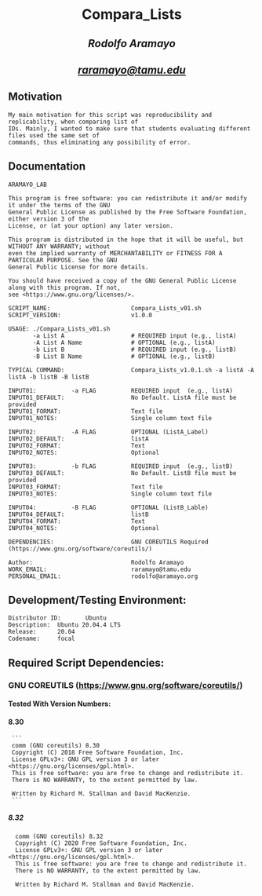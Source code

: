 # **<p align="center">Compara_Lists</p>**
## _<p align="center">**Rodolfo Aramayo**</p>_
## _<p align="center">**raramayo@tamu.edu**</p>_

## Motivation

```
My main motivation for this script was reproducibility and replicability, when comparing list of
IDs. Mainly, I wanted to make sure that students evaluating different files used the same set of
commands, thus eliminating any possibility of error.
```

## Documentation

```
ARAMAYO_LAB

This program is free software: you can redistribute it and/or modify it under the terms of the GNU
General Public License as published by the Free Software Foundation, either version 3 of the
License, or (at your option) any later version.

This program is distributed in the hope that it will be useful, but WITHOUT ANY WARRANTY; without
even the implied warranty of MERCHANTABILITY or FITNESS FOR A PARTICULAR PURPOSE. See the GNU
General Public License for more details.

You should have received a copy of the GNU General Public License along with this program. If not,
see <https://www.gnu.org/licenses/>.

SCRIPT_NAME:                       Compara_Lists_v01.sh
SCRIPT_VERSION:                    v1.0.0

USAGE: ./Compara_Lists_v01.sh
       -a List A                   # REQUIRED input (e.g., listA)
       -A List A Name              # OPTIONAL (e.g., listA)
       -b List B                   # REQUIRED input (e.g., listB)
       -B List B Name              # OPTIONAL (e.g., listB)

TYPICAL COMMAND:                   Compara_Lists_v1.0.1.sh -a listA -A listA -b listB -B listB

INPUT01:          -a FLAG          REQUIRED input  (e.g., listA)
INPUT01_DEFAULT:                   No Default. ListA file must be provided
INPUT01_FORMAT:                    Text file
INPUT01_NOTES:                     Single column text file

INPUT02:          -A FLAG          OPTIONAL (ListA_Label)
INPUT02_DEFAULT:                   listA
INPUT02_FORMAT:                    Text
INPUT02_NOTES:                     Optional

INPUT03:          -b FLAG          REQUIRED input  (e.g., listB)
INPUT03_DEFAULT:                   No Default. ListB file must be provided
INPUT03_FORMAT:                    Text file
INPUT03_NOTES:                     Single column text file

INPUT04:          -B FLAG          OPTIONAL (ListB_Lable)
INPUT04_DEFAULT:                   listB
INPUT04_FORMAT:                    Text
INPUT04_NOTES:                     Optional

DEPENDENCIES:                      GNU COREUTILS Required (https://www.gnu.org/software/coreutils/)

Author:                            Rodolfo Aramayo
WORK_EMAIL:                        raramayo@tamu.edu
PERSONAL_EMAIL:                    rodolfo@aramayo.org
```

## Development/Testing Environment:

   ```
   Distributor ID:       Ubuntu
   Description:  Ubuntu 20.04.4 LTS
   Release:      20.04
   Codename:     focal
   ```
   
## Required Script Dependencies:
### GNU COREUTILS (https://www.gnu.org/software/coreutils/)
#### Tested With Version Numbers:
#### 8.30

     ```
     comm (GNU coreutils) 8.30
     Copyright (C) 2018 Free Software Foundation, Inc.
     License GPLv3+: GNU GPL version 3 or later <https://gnu.org/licenses/gpl.html>.
     This is free software: you are free to change and redistribute it.
     There is NO WARRANTY, to the extent permitted by law.
     
     Written by Richard M. Stallman and David MacKenzie.
     ```
          
##### 8.32


      comm (GNU coreutils) 8.32
      Copyright (C) 2020 Free Software Foundation, Inc.
      License GPLv3+: GNU GPL version 3 or later <https://gnu.org/licenses/gpl.html>.
      This is free software: you are free to change and redistribute it.
      There is NO WARRANTY, to the extent permitted by law.
      
      Written by Richard M. Stallman and David MacKenzie.

      
